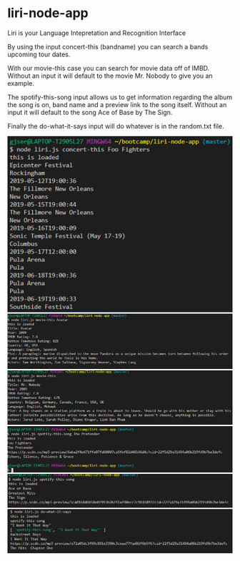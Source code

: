 # liri-node-app
Liri is your Language Intepretation and Recognition Interface

By using the input concert-this (bandname) you can search a bands upcoming tour dates.

With our movie-this case you can search for movie data off of IMBD. Without an input it will default to the movie Mr. Nobody to give you an example.

The spotify-this-song input allows us to get information regarding the album the song is on, band name and a preview link to the song itself. Without an input it will default to the song Ace of Base by The Sign.

Finally the do-what-it-says input will do whatever is in the random.txt file.

![Bands](images/bands.PNG)
![Movies](images/movie.PNG)
![Movies2](images/default-movie.PNG)
![Spotify](images/spotify.PNG)
![Spotify2](images/default-spotify.PNG)
![DoWhatever](images/whatever.PNG)

